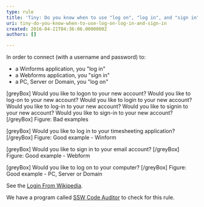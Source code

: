 ```yaml
---
type: rule
title: 'Tiny: Do you know when to use "log on", "log in", and "sign in"?'
uri: tiny-do-you-know-when-to-use-log-on-log-in-and-sign-in
created: 2016-04-21T04:36:06.0000000Z
authors: []

---
```


In order to connect (with a username and password) to:


- a Winforms application, you "log in"
- a Webforms application, you "sign in"
- a PC, Server or Domain, you "log on"



 
[greyBox]  Would you like to logon to your new account?
Would you like to log-on to your new account?
Would you like to login to your new account?
Would you like to log-in to your new account?
Would you like to signin to your new account?
Would you like to sign-in to your new account?  [/greyBox]
Figure: Bad examples

[greyBox]  Would you like to log in to your timesheeting application?  [/greyBox]
Figure: Good example - Winform

[greyBox]  Would you like to sign in to your email account?  [/greyBox]
Figure: Good example - Webform

[greyBox]  Would you like to log on to your computer?  [/greyBox]
Figure: Good example - PC, Server or Domain

See the [Login From Wikipedia](https&#58;//en.wikipedia.org/wiki/Login#History_and_etymology).



We have a program called [SSW Code Auditor](https&#58;//www.ssw.com.au/ssw/CodeAuditor/) to check for this rule.
